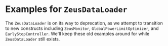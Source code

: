 # Examples for `ZeusDataLoader`

The `ZeusDataLoader` is on its way to deprecation, as we attempt to transition to new constructs including `ZeusMonitor`, `GlobalPowerLimitOptimizer`, and `EarlyStopController`.
We'll keep these old examples around for while `ZeusDataLoader` still exists.
